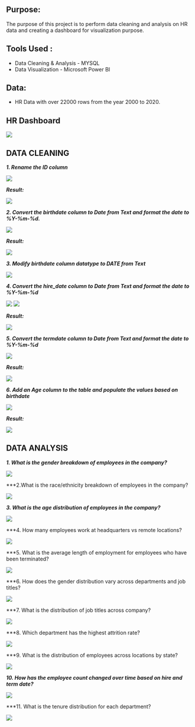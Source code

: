 ## Purpose: 

The purpose of this project is to perform data cleaning and analysis on HR data and creating a dashboard for visualization purpose.

## Tools Used :

- Data Cleaning & Analysis - MYSQL
- Data Visualization - Microsoft Power BI

## Data:

-  HR Data with over 22000 rows from the year 2000 to 2020.

## HR Dashboard

![](images/hr_dashboard.png)

## DATA CLEANING

***1. Rename the ID column***

![](images/code_id_rename_col.png)

***Result:***

![](images/id_col_change.png)

***2. Convert the birthdate column to Date from Text and format the date to %Y-%m-%d.***

![](images/code_birthdate_.png)

***Result:***

![](images/birthdate_date_format.png)

***3. Modify birthdate column datatype to DATE from Text***

![](images/birthdate_modify_col.png)

***4. Convert the hire_date column to Date from Text and format the date to %Y-%m-%d***

![](images/code_hiredate_date_format.png)
![](images/code_hiredate_modifycol.png)

***Result:***

![](images/hiredate_date_format.png)

***5. Convert the termdate column to Date from Text and format the date to %Y-%m-%d***

![](images/code_termdate_dateformat.png)

***Result:***

![](images/termdate_dateformat.png)

***6. Add an Age column to the table and populate the values based on birthdate***

![](images/code_age_col.png)

***Result:***

![](images/age_col.png)

## DATA ANALYSIS

***1. What is the gender breakdown of employees in the company?***

![](images/gender_breakdown.png)


***2.What is the race/ethnicity breakdown of employees in the company?

![](images/race_breakdown.png)


***3. What is the age distribution of employees in the company?***

![](images/age_group_count.png)


***4. How many employees work at headquarters vs remote locations?

![](images/headquarter_vs_remote.png)


***5. What is the average length of employment for employees who have been terminated?

![](images/avg_lenth_employment.png)


***6. How does the gender distribution vary across departments and job titles?

![](images/department_gender_6.png)


***7. What is the distribution of job titles across company?

![](images/jobtitle_dist_7.png)


***8. Which department has the highest attrition rate?

![](images/attrition_rate_8.png)


***9. What is the distribution of employees across locations by state?

![](images/location_count_9.png)


***10. How has the employee count changed over time based on hire and term date?***

![](images/net_change_percent_10.png)


***11. What is the tenure distribution for each department?

![](images/department_11.png)









